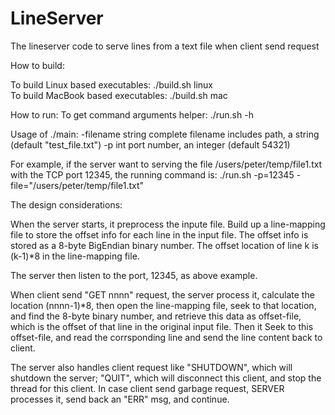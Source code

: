 # LineServer
The lineserver code to serve lines from a text file when client send request

How to build:

To build Linux based executables:
    ./build.sh linux   
To build MacBook based executables:
    ./build.sh  mac
    
How to run:
To get command arguments helper:
    ./run.sh -h
    
Usage of ./main:
  -filename string
    	complete filename includes path, a string (default "test_file.txt")
  -p int
    	port number, an integer (default 54321)

For example, if the server want to serving the file /users/peter/temp/file1.txt with the TCP port 12345, the running command is:
    ./run.sh  -p=12345 -file="/users/peter/temp/file1.txt"
    
The design considerations:

When the server starts, it preprocess the inpute file. Build up a line-mapping file to store the offset info for each line in the input file.  The offset info is stored as a 8-byte BigEndian binary number. The offset location of line k is (k-1)*8 in the line-mapping file.

The server then listen to the port, 12345, as above example. 

When client send "GET nnnn" request, the server process it, calculate the location (nnnn-1)*8, then open the line-mapping file, seek to that location, and find the 8-byte binary number, and retrieve this data as offset-file, which is the offset of that line in the original input file.   Then it Seek to this offset-file, and read the corrsponding line and send the line content back to client.

The server also handles client request like "SHUTDOWN", which will shutdown the server; "QUIT", which will disconnect this client, and stop the thread for this client.  In case client send garbage request, SERVER processes it, send back an "ERR" msg, and continue. 
